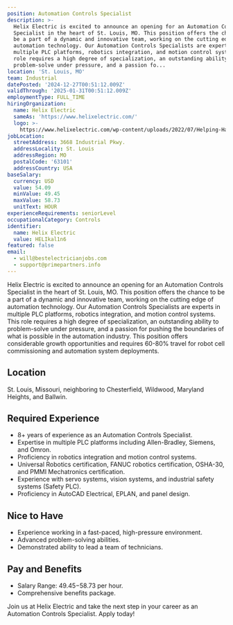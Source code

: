 ```yaml
---
position: Automation Controls Specialist
description: >-
  Helix Electric is excited to announce an opening for an Automation Controls
  Specialist in the heart of St. Louis, MO. This position offers the chance to
  be a part of a dynamic and innovative team, working on the cutting edge of
  automation technology. Our Automation Controls Specialists are experts in
  multiple PLC platforms, robotics integration, and motion control systems. This
  role requires a high degree of specialization, an outstanding ability to
  problem-solve under pressure, and a passion fo...
location: 'St. Louis, MO'
team: Industrial
datePosted: '2024-12-27T00:51:12.009Z'
validThrough: '2025-01-31T00:51:12.009Z'
employmentType: FULL_TIME
hiringOrganization:
  name: Helix Electric
  sameAs: 'https://www.helixelectric.com/'
  logo: >-
    https://www.helixelectric.com/wp-content/uploads/2022/07/Helping-Hands-Logo_Blue-e1656694113799.jpg
jobLocation:
  streetAddress: 3668 Industrial Pkwy.
  addressLocality: St. Louis
  addressRegion: MO
  postalCode: '63101'
  addressCountry: USA
baseSalary:
  currency: USD
  value: 54.09
  minValue: 49.45
  maxValue: 58.73
  unitText: HOUR
experienceRequirements: seniorLevel
occupationalCategory: Controls
identifier:
  name: Helix Electric
  value: HELIkal1n6
featured: false
email:
  - will@bestelectricianjobs.com
  - support@primepartners.info
---
```




Helix Electric is excited to announce an opening for an Automation Controls Specialist in the heart of St. Louis, MO. This position offers the chance to be a part of a dynamic and innovative team, working on the cutting edge of automation technology. Our Automation Controls Specialists are experts in multiple PLC platforms, robotics integration, and motion control systems. This role requires a high degree of specialization, an outstanding ability to problem-solve under pressure, and a passion for pushing the boundaries of what is possible in the automation industry. This position offers considerable growth opportunities and requires 60-80% travel for robot cell commissioning and automation system deployments.

## Location

St. Louis, Missouri, neighboring to Chesterfield, Wildwood, Maryland Heights, and Ballwin.

## Required Experience

- 8+ years of experience as an Automation Controls Specialist.
- Expertise in multiple PLC platforms including Allen-Bradley, Siemens, and Omron.
- Proficiency in robotics integration and motion control systems.
- Universal Robotics certification, FANUC robotics certification, OSHA-30, and PMMI Mechatronics certification.
- Experience with servo systems, vision systems, and industrial safety systems (Safety PLC).
- Proficiency in AutoCAD Electrical, EPLAN, and panel design.

## Nice to Have

- Experience working in a fast-paced, high-pressure environment.
- Advanced problem-solving abilities.
- Demonstrated ability to lead a team of technicians.

## Pay and Benefits

- Salary Range: $49.45-$58.73 per hour.
- Comprehensive benefits package.

Join us at Helix Electric and take the next step in your career as an Automation Controls Specialist. Apply today!